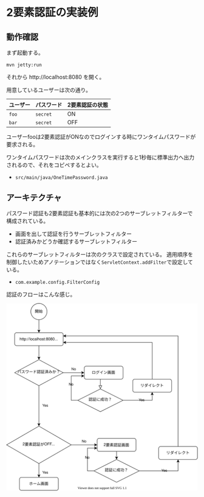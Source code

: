 # 2要素認証の実装例

## 動作確認

まず起動する。

```
mvn jetty:run
```

それから http://localhost:8080 を開く。

用意しているユーザーは次の通り。

|ユーザー|パスワード|2要素認証の状態|
|---|---|---|
|`foo`|`secret`|ON|
|`bar`|`secret`|OFF|

ユーザーfooは2要素認証がONなのでログインする時にワンタイムパスワードが要求される。

ワンタイムパスワードは次のメインクラスを実行すると1秒毎に標準出力へ出力されるので、それをコピペするとよい。

- `src/main/java/OneTimePassword.java`

## アーキテクチャ

パスワード認証も2要素認証も基本的には次の2つのサーブレットフィルターで構成されている。

- 画面を出して認証を行うサーブレットフィルター
- 認証済みかどうか確認するサーブレットフィルター

これらのサーブレットフィルターは次のクラスで設定されている。
適用順序を制御したいためアノテーションではなく`ServletContext.addFilter`で設定している。

- `com.example.config.FilterConfig`

認証のフローはこんな感じ。

![](./doc/assets/flow.svg)

